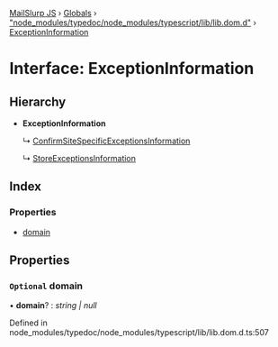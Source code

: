 [MailSlurp JS](../README.md) › [Globals](../globals.md) › ["node_modules/typedoc/node_modules/typescript/lib/lib.dom.d"](../modules/_node_modules_typedoc_node_modules_typescript_lib_lib_dom_d_.md) › [ExceptionInformation](_node_modules_typedoc_node_modules_typescript_lib_lib_dom_d_.exceptioninformation.md)

# Interface: ExceptionInformation

## Hierarchy

* **ExceptionInformation**

  ↳ [ConfirmSiteSpecificExceptionsInformation](_node_modules_typedoc_node_modules_typescript_lib_lib_dom_d_.confirmsitespecificexceptionsinformation.md)

  ↳ [StoreExceptionsInformation](_node_modules_typedoc_node_modules_typescript_lib_lib_dom_d_.storeexceptionsinformation.md)

## Index

### Properties

* [domain](_node_modules_typedoc_node_modules_typescript_lib_lib_dom_d_.exceptioninformation.md#optional-domain)

## Properties

### `Optional` domain

• **domain**? : *string | null*

Defined in node_modules/typedoc/node_modules/typescript/lib/lib.dom.d.ts:507
